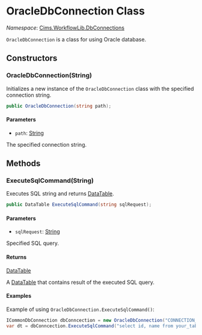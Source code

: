 # OracleDbConnection Class

*Namespace*: [Cims.WorkflowLib.DbConnections](Cims.WorkflowLib.DbConnections.md)

`OracleDbConnection` is a class for using Oracle database.

## Constructors 

### OracleDbConnection(String)

Initializes a new instance of the `OracleDbConnection` class with the specified connection string.

```C#
public OracleDbConnection(string path);
```

#### Parameters 

- `path`: [String](https://learn.microsoft.com/en-us/dotnet/api/system.string)

The specified connection string. 

## Methods

### ExecuteSqlCommand(String)

Executes SQL string and returns [DataTable](https://learn.microsoft.com/en-us/dotnet/api/system.data.datatable).

```C#
public DataTable ExecuteSqlCommand(string sqlRequest);
```

#### Parameters 

- `sqlRequest`: [String](https://learn.microsoft.com/en-us/dotnet/api/system.string)

Specified SQL query.

#### Returns 

[DataTable](https://learn.microsoft.com/en-us/dotnet/api/system.data.datatable)

A [DataTable](https://learn.microsoft.com/en-us/dotnet/api/system.data.datatable) that contains result of the executed SQL query.

#### Examples 

Example of using `OracleDbConnection.ExecuteSqlCommand()`:
```C#
ICommonDbConnection dbConncection = new OracleDbConnection("CONNECTION_STRING");
var dt = dbConncection.ExecuteSqlCommand("select id, name from your_table;");
```
